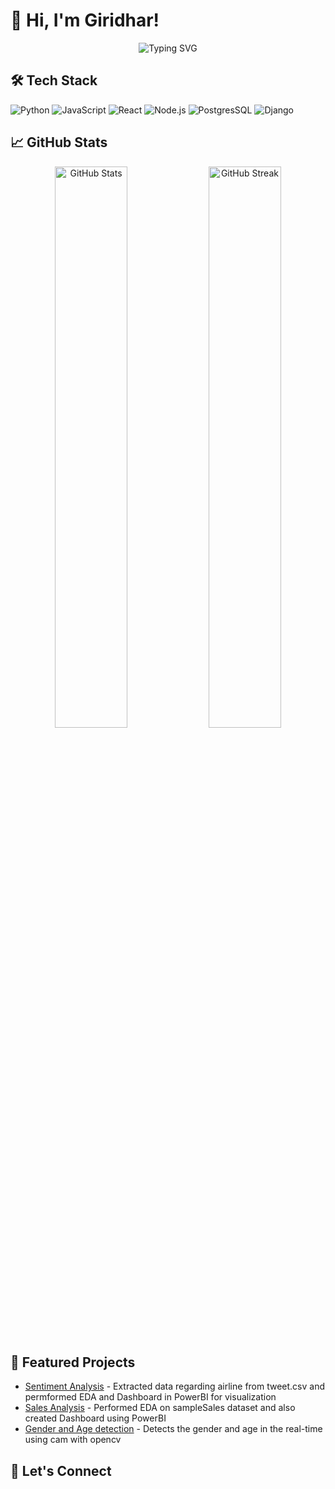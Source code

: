 # 👋 Hi, I'm Giridhar!

<p align="center">
  <img src="https://readme-typing-svg.demolab.com?font=Fira+Code&pause=1000&color=00F72F&width=435&lines=Full+Stack+Developer;Open+Source+Contributor;Tech+Enthusiast;From+India+🇮🇳" alt="Typing SVG" />
</p>

## 🛠️ Tech Stack

![Python](https://img.shields.io/badge/-Python-3776AB?style=flat&logo=python&logoColor=white)
![JavaScript](https://img.shields.io/badge/-JavaScript-F7DF1E?style=flat&logo=javascript&logoColor=black)
![React](https://img.shields.io/badge/-React-61DAFB?style=flat&logo=react&logoColor=black)
![Node.js](https://img.shields.io/badge/-Node.js-339933?style=flat&logo=node.js&logoColor=white)
![PostgresSQL](https://img.shields.io/badge/-postgresSQL-47A248?style=flat&logo=mongodb&logoColor=white)
![Django](https://img.shields.io/badge/-Django-2496ED?style=flat&logo=docker&logoColor=white)

## 📈 GitHub Stats

<p align="center">
  <img src="https://github-readme-stats.vercel.app/api?username=clowno7&show_icons=true&theme=dark" alt="GitHub Stats" width="48%"/>
  <img src="https://github-readme-streak-stats.herokuapp.com/?user=clowno7&theme=dark" alt="GitHub Streak" width="48%"/>
</p>

## 🚀 Featured Projects

- [Sentiment Analysis](https://github.com/clowno7/Sentiment_analysis) - Extracted data regarding airline from tweet.csv and permformed EDA and Dashboard in PowerBI for visualization
- [Sales Analysis](https://github.com/clowno7/Brainwave_Matrix_Intern/tree/main) - Performed EDA on sampleSales dataset and also created Dashboard using PowerBI
- [Gender and Age detection](https://github.com/clowno7/Gender-and-Age-Detection) - Detects the gender and age in the real-time using cam with opencv

## 🤝 Let's Connect

<p align="left">
  <a href="https://linkedin.com/in/Giridhar Malagi">
    <img src="https://img.shields.io/badge/LinkedIn-0077B
